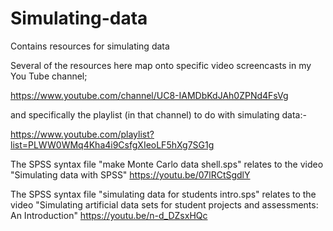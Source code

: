 # Simulating-data
Contains resources for simulating data

Several of the resources here map onto specific video screencasts in my You Tube channel; 

https://www.youtube.com/channel/UC8-IAMDbKdJAh0ZPNd4FsVg

and specifically the playlist (in that channel) to do with simulating data:-

https://www.youtube.com/playlist?list=PLWW0WMq4Kha4i9CsfgXIeoLF5hXg7SG1g

The SPSS syntax file "make Monte Carlo data shell.sps" relates to the video "Simulating data with SPSS"
https://youtu.be/07lRCtSgdlY

The SPSS syntax file "simulating data for students intro.sps"  relates to the video "Simulating artificial data sets for student projects and assessments: An Introduction"
https://youtu.be/n-d_DZsxHQc
